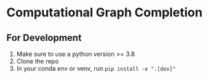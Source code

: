 # Computational Graph Completion


## For Development
1. Make sure to use a python version >= 3.8
2. Clone the repo
3. In your conda env or venv, run `pip install -e ".[dev]"`
